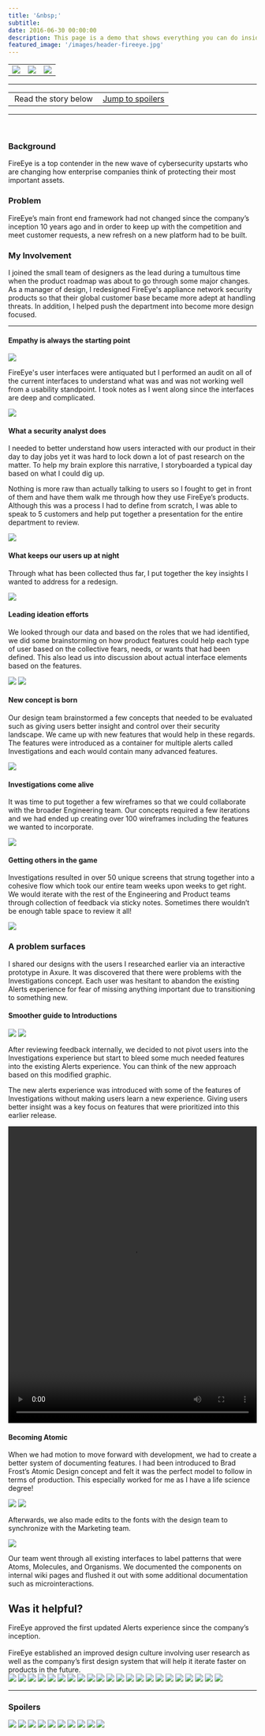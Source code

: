 ```yaml
---
title: '&nbsp;'
subtitle: 
date: 2016-06-30 00:00:00
description: This page is a demo that shows everything you can do inside portfolio and blog posts.
featured_image: '/images/header-fireeye.jpg'
---
```


<table>

<tr>

<td><a href="anomalie.html"><img src="../images/arrow-left.svg"></a></td>
<td><img src="../images/story-poster-fireeye.png" class="project__poster"></td>
<td><a href="paypal.html"><img src="../images/arrow-right.svg"></a></td>

</tr>

</table>

<hr>
<table class="post-navigation">

<tr>

<td><i class="fab fa-readme"></i> &nbsp;Read the story below</td>
<td><i class="fas fa-angle-double-down"></i> &nbsp;<a href="https://www.screenplay.design/project/fireeye.html#spoilers" target="_self">Jump to spoilers</a> </td>
</tr>

</table>
<hr>
<div class="spacer">&nbsp;</div>



### Background

FireEye is a top contender in the new wave of cybersecurity upstarts who are changing how enterprise companies think of protecting their most important assets.

### Problem

FireEye’s main front end framework had not changed since the company’s inception 10 years ago and in order to keep up with the competition and meet customer requests, a new refresh on a new platform had to be built.

### My Involvement

I joined the small team of designers as the lead during a tumultous time when the product roadmap was about to go through some major changes. As a manager of design, I redesigned FireEye's appliance network security products so that their global customer base became more adept at handling threats. In addition, I helped push the department into become more design focused.

<hr />

#### Empathy is always the starting point

<img src="../images/story-fireeye-2.png">

FireEye's user interfaces were antiquated but I performed an audit on all of the current interfaces to understand what was and was not working well from a usability standpoint. I took notes as I went along since the interfaces are deep and complicated.

<img src="../images/story-fireeye-3.png">

#### What a security analyst does

I needed to better understand how users interacted with our product in their day to day jobs yet it was hard to lock down
a lot of past research on the matter. To help my brain explore this narrative, I storyboarded a typical day based
on what I could dig up.
              
Nothing is more raw than actually talking to users so I fought to get in front of them and have them walk me through how
they use FireEye’s products. Although this was a process I had to define from scratch, I was able to speak to
5 customers and help put together a presentation for the entire department to review.

<img src="../images/story-fireeye-4.png" class="half">

#### What keeps our users up at night

Through what has been collected thus far, I put together the key insights I wanted to address for a redesign.

<img src="../images/story-fireeye-5.png">

#### Leading ideation efforts

We looked through our data and based on the roles that we had identified, we did some brainstorming on how product features
could help each type of user based on the collective fears, needs, or wants that had been defined. This also
lead us into discussion about actual interface elements based on the features.

<img src="../images/story-fireeye-6a.png">
<img src="../images/story-fireeye-6b.png">

#### New concept is born

Our design team brainstormed a few concepts that needed to be evaluated such as giving users better insight and control over their security landscape. We came up with new features that would help in these regards. The features were introduced
as a container for multiple alerts called Investigations and each would contain many advanced features.

<img src="../images/story-fireeye-7a.png" class="half">

#### Investigations come alive

It was time to put together a few wireframes so that we could collaborate with the broader Engineering team. Our concepts
required a few iterations and we had ended up creating over 100 wireframes including the features we wanted to
incorporate.

<img src="../images/story-fireeye-8.png" class="half">

#### Getting others in the game

Investigations resulted in over 50 unique screens that strung together into a cohesive flow which took our entire team weeks upon weeks to get right. We would iterate with the rest of the Engineering and Product teams through collection
of feedback via sticky notes. Sometimes there wouldn’t be enough table space to review it all!

<img src="../images/story-fireeye-9.png">

### A problem surfaces 

I shared our designs with the users I researched earlier via an interactive prototype in Axure. It was discovered that there were problems with the Investigations concept. Each user was hesitant to abandon the existing Alerts experience for fear of missing anything important due to transitioning to something new.

#### Smoother guide to Introductions
<img src="../images/story-fireeye-11a.png">
<img src="../images/story-fireeye-11b.png">

After reviewing feedback internally, we decided to not pivot users into the Investigations experience but start to bleed
some much needed features into the existing Alerts experience. You can think of the new approach based on this
modified graphic.

The new alerts experience was introduced with some of the features of Investigations without making users learn a new experience.
Giving users better insight was a key focus on features that were prioritized into this earlier release.

<video width="100%" height="600" controls><source src="../images/story-fireeye-12c.mp4" type="video/mp4"></video>

#### Becoming Atomic

When we had motion to move forward with development, we had to create a better system of documenting features. I had been
introduced to Brad Frost’s Atomic Design concept and felt it was the perfect model to follow in terms of production.
This especially worked for me as I have a life science degree!

<img src="../images/story-fireeye-13a.png">
<img src="../images/story-fireeye-13b.png">

Afterwards, we also made edits to the fonts with the design team to synchronize with the Marketing team.

<img src="../images/story-fireeye-14.png">

Our team went through all existing interfaces to label patterns that were Atoms, Molecules, and Organisms. We documented
the components on internal wiki pages and flushed it out with some additional documentation such as microinteractions.

<h2>Was it helpful?</h2> FireEye approved the first updated Alerts experience since the company’s inception. <br><br>FireEye established an improved design culture involving user research as well as the company’s first design system that will help it iterate faster on products in the future.

<div class="gallery" data-columns="1">
<img src="../images/story-fireeye-15-1.png">
<img src="../images/story-fireeye-15-2.png">
<img src="../images/story-fireeye-15-3.png">
<img src="../images/story-fireeye-15-4.png">
<img src="../images/story-fireeye-15-5.png">
<img src="../images/story-fireeye-15-2.png">
<img src="../images/story-fireeye-15-7.png">
<img src="../images/story-fireeye-15-8.png">
<img src="../images/story-fireeye-15-9.png">
<img src="../images/story-fireeye-15-10.png">
<img src="../images/story-fireeye-15-11.png">
<img src="../images/story-fireeye-15-12.png">
<img src="../images/story-fireeye-15-13.png">
<img src="../images/story-fireeye-15-14.png">
<img src="../images/story-fireeye-15-15.png">
<img src="../images/story-fireeye-15-16.png">
<img src="../images/story-fireeye-15-17.png">
<img src="../images/story-fireeye-15-18.png">
<img src="../images/story-fireeye-15-19.png">
<img src="../images/story-fireeye-15-20.png">
<img src="../images/story-fireeye-15-21.png">
<img src="../images/story-fireeye-15-22.png">
</div>

<hr>

<h3 id="spoilers">Spoilers</h3>

<div class="gallery" data-columns="3">
<img src="../images/story-fireeye-9.png">
<img src="../images/story-fireeye-11b.png">
<img src="../images/story-fireeye-13b.png">
<img src="../images/story-fireeye-14.png">
<img src="../images/story-fireeye-15-2.png">
<img src="../images/story-fireeye-15-6.png">
<img src="../images/story-fireeye-15-11.png">
<img src="../images/story-fireeye-15-16.png">
<img src="../images/story-fireeye-15-19.png">
<img src="../images/story-fireeye-15-22.png">
</div>